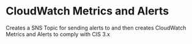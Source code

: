 CloudWatch Metrics and Alerts
=============================
Creates a SNS Topic for sending alerts to and then creates CloudWatch Metrics and Alerts to comply with CIS 3.x
